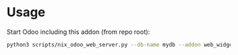 # Usage

Start Odoo including this addon (from repo root):

```bash
python3 scripts/nix_odoo_web_server.py --db-name mydb --addon web_widget_plotly_chart
```

